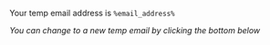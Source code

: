 Your temp email address is
`%email_address%`

_You can change to a new temp email by clicking the bottom below_